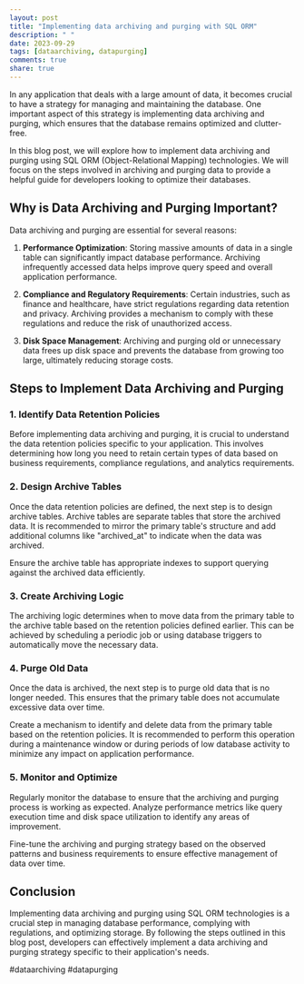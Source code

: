 ```yaml
---
layout: post
title: "Implementing data archiving and purging with SQL ORM"
description: " "
date: 2023-09-29
tags: [dataarchiving, datapurging]
comments: true
share: true
---
```


In any application that deals with a large amount of data, it becomes crucial to have a strategy for managing and maintaining the database. One important aspect of this strategy is implementing data archiving and purging, which ensures that the database remains optimized and clutter-free.

In this blog post, we will explore how to implement data archiving and purging using SQL ORM (Object-Relational Mapping) technologies. We will focus on the steps involved in archiving and purging data to provide a helpful guide for developers looking to optimize their databases.

## Why is Data Archiving and Purging Important?

Data archiving and purging are essential for several reasons:

1. **Performance Optimization**: Storing massive amounts of data in a single table can significantly impact database performance. Archiving infrequently accessed data helps improve query speed and overall application performance.

2. **Compliance and Regulatory Requirements**: Certain industries, such as finance and healthcare, have strict regulations regarding data retention and privacy. Archiving provides a mechanism to comply with these regulations and reduce the risk of unauthorized access.

3. **Disk Space Management**: Archiving and purging old or unnecessary data frees up disk space and prevents the database from growing too large, ultimately reducing storage costs.

## Steps to Implement Data Archiving and Purging

### 1. Identify Data Retention Policies

Before implementing data archiving and purging, it is crucial to understand the data retention policies specific to your application. This involves determining how long you need to retain certain types of data based on business requirements, compliance regulations, and analytics requirements.

### 2. Design Archive Tables

Once the data retention policies are defined, the next step is to design archive tables. Archive tables are separate tables that store the archived data. It is recommended to mirror the primary table's structure and add additional columns like "archived_at" to indicate when the data was archived.

Ensure the archive table has appropriate indexes to support querying against the archived data efficiently.

### 3. Create Archiving Logic

The archiving logic determines when to move data from the primary table to the archive table based on the retention policies defined earlier. This can be achieved by scheduling a periodic job or using database triggers to automatically move the necessary data.

### 4. Purge Old Data

Once the data is archived, the next step is to purge old data that is no longer needed. This ensures that the primary table does not accumulate excessive data over time.

Create a mechanism to identify and delete data from the primary table based on the retention policies. It is recommended to perform this operation during a maintenance window or during periods of low database activity to minimize any impact on application performance.

### 5. Monitor and Optimize

Regularly monitor the database to ensure that the archiving and purging process is working as expected. Analyze performance metrics like query execution time and disk space utilization to identify any areas of improvement.

Fine-tune the archiving and purging strategy based on the observed patterns and business requirements to ensure effective management of data over time.

## Conclusion

Implementing data archiving and purging using SQL ORM technologies is a crucial step in managing database performance, complying with regulations, and optimizing storage. By following the steps outlined in this blog post, developers can effectively implement a data archiving and purging strategy specific to their application's needs.

#dataarchiving #datapurging